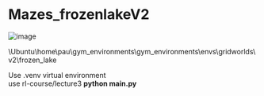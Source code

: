 

<H1>Mazes_frozenlakeV2 </H1>

![image](https://user-images.githubusercontent.com/24397487/218247944-0aa5d8ae-db99-4581-9a52-7ba7a5d054f9.png)


\Ubuntu\home\pau\gym_environments\gym_environments\envs\gridworlds\v2\frozen_lake

Use  .venv virtual environment  
use rl-course/lecture3 
<b> python main.py</b>
